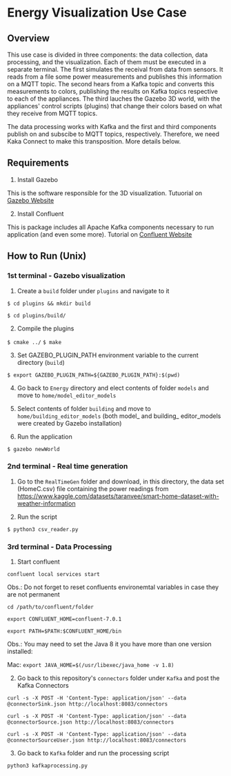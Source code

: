 # Energy Visualization Use Case

## Overview

This use case is divided in three components: the data collection, data processing, and the visualization. Each of them must be executed in a separate terminal. The first simulates the receival from data from sensors. It reads from a file some power measurements and publishes this information on a MQTT topic. The second hears from a Kafka topic and converts this measurements to colors, publishing the results on Kafka topics respective to each of the appliances. The third lauches the Gazebo 3D world, with the appliances' control scripts (plugins) that change their colors based on what they receive from MQTT topics. 

The data processing works with Kafka and the first and third components publish on and subscibe to MQTT topics, respectively. Therefore, we need Kaka Connect to make this transposition. More details below. 

## Requirements

1. Install Gazebo 

This is the software responsible for the 3D visualization. Tutuorial on [Gazebo Website](https://classic.gazebosim.org/tutorials?tut=install_ubuntu)

2. Install Confluent

This is package includes all Apache Kafka components necessary to run application (and even some more).  Tutorial on [Confluent Website](https://docs.confluent.io/confluent-cli/current/install.html)

## How to Run (Unix)

### 1st terminal - Gazebo visualization

1. Create a `build` folder under `plugins` and navigate to it

`$ cd plugins && mkdir build`

`$ cd plugins/build/`

2. Compile the plugins 

`$ cmake ../`
`$ make`

3. Set GAZEBO_PLUGIN_PATH environment variable to the current directory (`build`)

`$ export GAZEBO_PLUGIN_PATH=${GAZEBO_PLUGIN_PATH}:$(pwd)`

4. Go back to `Energy` directory  and elect contents of folder `models` and move to `home/model_editor_models` 

5. Select contents of folder `building` and move to `home/building_editor_models` (both model_ and building_ editor_models were created by Gazebo installation)

6. Run the application

`$ gazebo newWorld`

### 2nd terminal - Real time generation

1. Go to the `RealTimeGen` folder and download, in this directory, the data set (HomeC.csv) file containing the power readings from https://www.kaggle.com/datasets/taranvee/smart-home-dataset-with-weather-information

2. Run the script

`$ python3 csv_reader.py`

### 3rd terminal - Data Processing

1. Start confluent 

`confluent local services start`

Obs.: Do not forget to reset confluents environemtal variables in case they are not permanent

`cd /path/to/confluent/folder`

`export CONFLUENT_HOME=confluent-7.0.1`

`export PATH=$PATH:$CONFLUENT_HOME/bin`

Obs.: You may need to set the Java 8 it you have more than one version installed:

Mac: `export JAVA_HOME=$(/usr/libexec/java_home -v 1.8)`

2. Go back to this repository's `connectors` folder under `Kafka` and post the Kafka Connectors 

`curl -s -X POST -H 'Content-Type: application/json' --data @connectorSink.json http://localhost:8083/connectors`

`curl -s -X POST -H 'Content-Type: application/json' --data @connectorSource.json http://localhost:8083/connectors`

`curl -s -X POST -H 'Content-Type: application/json' --data @connectorSourceUser.json http://localhost:8083/connectors`

3. Go back to `Kafka` folder and run the processing script

`python3 kafkaprocessing.py`
